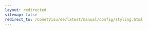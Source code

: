 ```yaml
---
layout: redirected
sitemap: false
redirect_to: /CometVisu/de/latest/manual/config/styling.html
---
```


